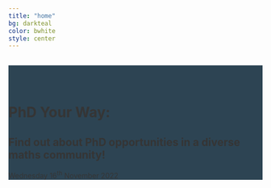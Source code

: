 ```yaml
---
title: "home"
bg: darkteal
color: bwhite
style: center 
---
```



<div class="centered">
<span class="fa-stack subtlecircle" style="font-size:100px; background:rgba(246,107,14,0.3)">
  <i class="fa fa-circle fa-stack-2x text-bwhite"></i>
  <i class="fa fa-book fa-stack-1x text-borange"></i>
</span>
<br>

<div class="text-box" style="background-color:#112B3C; opacity:0.88; padding-top:20px">
<br>
<h1> PhD Your Way:</h1> 
<h2>Find out about PhD opportunities in a diverse maths community! </h2> 
<p> Wednesday 16<sup>th</sup> November 2022</p>
</div>
</div>
